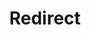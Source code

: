 ﻿---
layout: src/layouts/Redirect.astro
title: Redirect
redirect: https://yamldoc.liuyan.wang/docs/administration/high-availability/configure
pubDate:  2023-01-01
navSearch: false
navSitemap: false
navMenu: false
---
